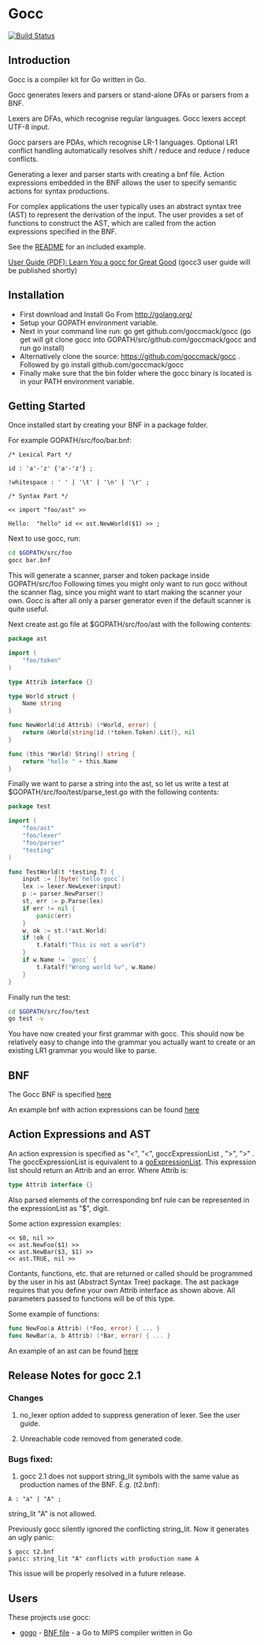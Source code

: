 # Gocc

[![Build Status](https://travis-ci.org/goccmack/gocc.svg?branch=master)](https://travis-ci.org/goccmack/gocc)

## Introduction

Gocc is a compiler kit for Go written in Go.

Gocc generates lexers and parsers or stand-alone DFAs or parsers from a BNF.

Lexers are DFAs, which recognise regular languages. Gocc lexers accept UTF-8 input.

Gocc parsers are PDAs, which recognise LR-1 languages. Optional LR1 conflict handling automatically resolves shift / reduce and reduce / reduce conflicts.

Generating a lexer and parser starts with creating a bnf file. Action expressions embedded in the BNF allows the user to specify semantic actions for syntax productions.

For complex applications the user typically uses an abstract syntax tree (AST) to represent the derivation of the input. The user provides a set of functions to construct the AST, which are called from the action expressions specified in the BNF.

See the [README](example/bools/README) for an included example.

[User Guide (PDF): Learn You a gocc for Great Good](https://raw.githubusercontent.com/goccmack/gocc/master/doc/gocc_user_guide.pdf) (gocc3 user guide will be published shortly)

## Installation

* First download and Install Go From http://golang.org/
* Setup your GOPATH environment variable.
* Next in your command line run: go get github.com/goccmack/gocc (go get will git clone gocc into GOPATH/src/github.com/goccmack/gocc and run go install)
* Alternatively clone the source: https://github.com/goccmack/gocc . Followed by go install github.com/goccmack/gocc
* Finally make sure that the bin folder where the gocc binary is located is in your PATH environment variable.

## Getting Started

Once installed start by creating your BNF in a package folder.

For example GOPATH/src/foo/bar.bnf:

```
/* Lexical Part */

id : 'a'-'z' {'a'-'z'} ;

!whitespace : ' ' | '\t' | '\n' | '\r' ;

/* Syntax Part */

<< import "foo/ast" >>

Hello:  "hello" id << ast.NewWorld($1) >> ;
```

Next to use gocc, run:

```sh
cd $GOPATH/src/foo
gocc bar.bnf
```

This will generate a scanner, parser and token package inside GOPATH/src/foo Following times you might only want to run gocc without the scanner flag, since you might want to start making the scanner your own. Gocc is after all only a parser generator even if the default scanner is quite useful.

Next create ast.go file at $GOPATH/src/foo/ast with the following contents:

```go
package ast

import (
    "foo/token"
)

type Attrib interface {}

type World struct {
    Name string
}

func NewWorld(id Attrib) (*World, error) {
    return &World{string(id.(*token.Token).Lit)}, nil
}

func (this *World) String() string {
    return "hello " + this.Name
}
```

Finally we want to parse a string into the ast, so let us write a test at $GOPATH/src/foo/test/parse_test.go with the following contents:

```go
package test

import (
    "foo/ast"
    "foo/lexer"
    "foo/parser"
    "testing"
)

func TestWorld(t *testing.T) {
    input := []byte(`hello gocc`)
    lex := lexer.NewLexer(input)
    p := parser.NewParser()
    st, err := p.Parse(lex)
    if err != nil {
        panic(err)
    }
    w, ok := st.(*ast.World)
    if !ok {
        t.Fatalf("This is not a world")
    }
    if w.Name != `gocc` {
        t.Fatalf("Wrong world %v", w.Name)
    }
}
```

Finally run the test:

```sh
cd $GOPATH/src/foo/test
go test -v
```

You have now created your first grammar with gocc. This should now be relatively easy to change into the grammar you actually want to create or an existing LR1 grammar you would like to parse.

## BNF

The Gocc BNF is specified [here](spec/gocc2.ebnf)

An example bnf with action expressions can be found [here](example/bools/example.bnf)

## Action Expressions and AST

An action expression is specified as "<", "<", goccExpressionList , ">", ">" . The goccExpressionList is equivalent to a [goExpressionList](https://golang.org/ref/spec#ExpressionList). This expression list should return an Attrib and an error. Where Attrib is:

```go
type Attrib interface {}
```

Also parsed elements of the corresponding bnf rule can be represented in the expressionList as "$", digit.

Some action expression examples:

```
<< $0, nil >>
<< ast.NewFoo($1) >>
<< ast.NewBar($3, $1) >>
<< ast.TRUE, nil >>
```

Contants, functions, etc. that are returned or called should be programmed by the user in his ast (Abstract Syntax Tree) package. The ast package requires that you define your own Attrib interface as shown above. All parameters passed to functions will be of this type.

Some example of functions:

```go
func NewFoo(a Attrib) (*Foo, error) { ... }
func NewBar(a, b Attrib) (*Bar, error) { ... }
```

An example of an ast can be found [here](example/bools/ast/ast.go)

## Release Notes for gocc 2.1

### Changes

1. no_lexer option added to suppress generation of lexer. See the user guide.

2. Unreachable code removed from generated code.

### Bugs fixed:

1. gocc 2.1 does not support string_lit symbols with the same value as production names of the BNF. E.g. (t2.bnf):

```
A : "a" | "A" ;
```

string_lit "A" is not allowed.

Previously gocc silently ignored the conflicting string_lit. Now it generates an ugly panic:

```
$ gocc t2.bnf
panic: string_lit "A" conflicts with production name A
```

This issue will be properly resolved in a future release.

## Users

These projects use gocc:

* [gogo](https://github.com/shivansh/gogo) - [BNF file](https://github.com/shivansh/gogo/blob/master/src/lang.bnf) - a Go to MIPS compiler written in Go
